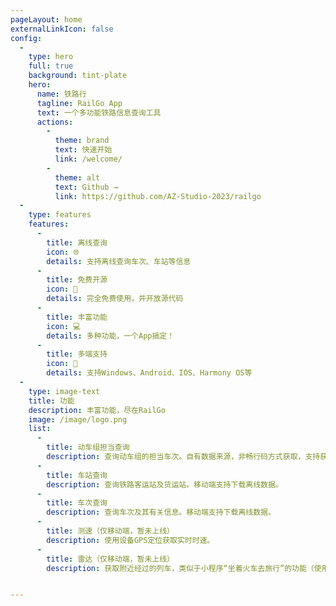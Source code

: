 ```yaml
---
pageLayout: home
externalLinkIcon: false
config:
  -
    type: hero
    full: true
    background: tint-plate
    hero:
      name: 铁路行
      tagline: RailGo App
      text: 一个多功能铁路信息查询工具
      actions:
        -
          theme: brand
          text: 快速开始
          link: /welcome/
        -
          theme: alt
          text: Github →
          link: https://github.com/AZ-Studio-2023/railgo
  -
    type: features
    features:
      -
        title: 离线查询
        icon: 🌐
        details: 支持离线查询车次、车站等信息
      -
        title: 免费开源
        icon: 💸
        details: 完全免费使用，并开放源代码
      -
        title: 丰富功能
        icon: 💻
        details: 多种功能，一个App搞定！
      -
        title: 多端支持
        icon: 📱
        details: 支持Windows、Android、IOS、Harmony OS等
  -
    type: image-text
    title: 功能
    description: 丰富功能，尽在RailGo
    image: /image/logo.png
    list:
      -
        title: 动车组担当查询
        description: 查询动车组的担当车次。自有数据来源，非畅行码方式获取，支持获取未来数据。
      -
        title: 车站查询
        description: 查询铁路客运站及货运站。移动端支持下载离线数据。
      -
        title: 车次查询
        description: 查询车次及其有关信息。移动端支持下载离线数据。
      -
        title: 测速（仅移动端，暂未上线）
        description: 使用设备GPS定位获取实时时速。
      -
        title: 雷达（仅移动端，暂未上线）
        description: 获取附近经过的列车，类似于小程序“坐着火车去旅行”的功能（使用时刻表进行计算）。目前处于开发阶段。


---
```


